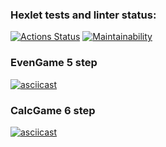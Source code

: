 ### Hexlet tests and linter status:

[![Actions Status](https://github.com/rampush/frontend-project-44/workflows/hexlet-check/badge.svg)](https://github.com/rampush/frontend-project-44/actions)
[![Maintainability](https://api.codeclimate.com/v1/badges/5cd18f3a6afcd4ed1154/maintainability)](https://codeclimate.com/github/rampush/frontend-project-44/maintainability)

### EvenGame 5 step

[![asciicast](https://asciinema.org/a/vp2rE4ykogSyAJ3cukPCu9KpU.svg)](https://asciinema.org/a/vp2rE4ykogSyAJ3cukPCu9KpU)

### CalcGame 6 step

[![asciicast](https://asciinema.org/a/OuEAei9igBkhzYZgxGO9pVvTP.svg)](https://asciinema.org/a/OuEAei9igBkhzYZgxGO9pVvTP)
